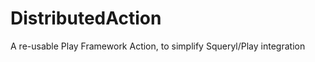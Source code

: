 DistributedAction
=================

A re-usable Play Framework Action, to simplify Squeryl/Play integration